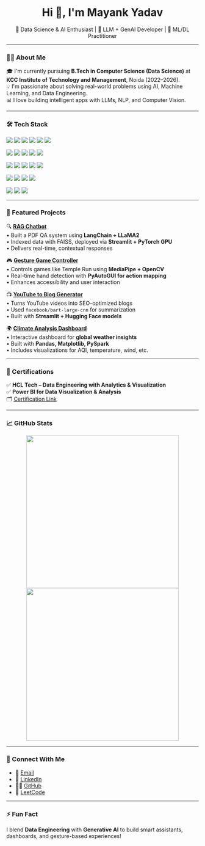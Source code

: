 <h1 align="center">Hi 👋, I'm Mayank Yadav</h1>
<p align="center">
  🚀 Data Science & AI Enthusiast | 🤖 LLM + GenAI Developer | 🧠 ML/DL Practitioner  
</p>

---

### 👨‍💻 About Me

🎓 I'm currently pursuing **B.Tech in Computer Science (Data Science)** at **KCC Institute of Technology and Management**, Noida (2022–2026).  
💡 I'm passionate about solving real-world problems using AI, Machine Learning, and Data Engineering.  
📊 I love building intelligent apps with LLMs, NLP, and Computer Vision.

---

### 🛠️ Tech Stack

<p align="left">
  <img src="https://img.shields.io/badge/Python-3776AB.svg?style=for-the-badge&logo=python&logoColor=white"/>
  <img src="https://img.shields.io/badge/R-276DC3.svg?style=for-the-badge&logo=r&logoColor=white"/>
  <img src="https://img.shields.io/badge/SQL-003B57.svg?style=for-the-badge&logo=postgresql&logoColor=white"/>
  <img src="https://img.shields.io/badge/Git-F05032?style=for-the-badge&logo=git&logoColor=white"/>
  <img src="https://img.shields.io/badge/GitHub-181717?style=for-the-badge&logo=github&logoColor=white"/>
  <img src="https://img.shields.io/badge/Jupyter-F37626?style=for-the-badge&logo=jupyter&logoColor=white"/>
</p>

<p align="left">
  <img src="https://img.shields.io/badge/Numpy-013243?style=for-the-badge&logo=numpy&logoColor=white"/>
  <img src="https://img.shields.io/badge/Pandas-150458?style=for-the-badge&logo=pandas&logoColor=white"/>
  <img src="https://img.shields.io/badge/Matplotlib-4061C8?style=for-the-badge&logo=matplotlib&logoColor=white"/>
  <img src="https://img.shields.io/badge/Seaborn-47A7F5?style=for-the-badge&logoColor=white"/>
  <img src="https://img.shields.io/badge/Plotly-3F4F75?style=for-the-badge&logo=plotly&logoColor=white"/>
</p>

<p align="left">
  <img src="https://img.shields.io/badge/Scikit--Learn-F7931E?style=for-the-badge&logo=scikit-learn&logoColor=white"/>
  <img src="https://img.shields.io/badge/PyTorch-EE4C2C?style=for-the-badge&logo=pytorch&logoColor=white"/>
  <img src="https://img.shields.io/badge/OpenCV-5C3EE8?style=for-the-badge&logo=opencv&logoColor=white"/>
  <img src="https://img.shields.io/badge/LangChain-000000?style=for-the-badge&logoColor=white"/>
  <img src="https://img.shields.io/badge/HuggingFace-FFD21F?style=for-the-badge&logo=huggingface&logoColor=black"/>
</p>

<p align="left">
  <img src="https://img.shields.io/badge/PowerBI-F2C811?style=for-the-badge&logo=powerbi&logoColor=black"/>
  <img src="https://img.shields.io/badge/Excel-217346?style=for-the-badge&logo=microsoft-excel&logoColor=white"/>
  <img src="https://img.shields.io/badge/Streamlit-FF4B4B?style=for-the-badge&logo=streamlit&logoColor=white"/>
  <img src="https://img.shields.io/badge/PySpark-E25A1C?style=for-the-badge&logo=apachespark&logoColor=white"/>
</p>

<p align="left">
  <img src="https://img.shields.io/badge/MySQL-005C84?style=for-the-badge&logo=mysql&logoColor=white"/>
  <img src="https://img.shields.io/badge/MongoDB-47A248?style=for-the-badge&logo=mongodb&logoColor=white"/>
  <img src="https://img.shields.io/badge/VectorDB-FF9900?style=for-the-badge&logoColor=white"/>
</p>


---

### 📂 Featured Projects

🔍 [**RAG Chatbot**](https://github.com/mayank8868/rag-chatbot)  
• Built a PDF QA system using **LangChain + LLaMA2**  
• Indexed data with FAISS, deployed via **Streamlit + PyTorch GPU**  
• Delivers real-time, contextual responses

🎮 [**Gesture Game Controller**](https://github.com/mayank8868/gesture_game_controller)  
• Controls games like Temple Run using **MediaPipe + OpenCV**  
• Real-time hand detection with **PyAutoGUI for action mapping**  
• Enhances accessibility and user interaction

📺 [**YouTube to Blog Generator**](https://github.com/mayank8868/yt2blog-agentic-ai)  
• Turns YouTube videos into SEO-optimized blogs  
• Used `facebook/bart-large-cnn` for summarization  
• Built with **Streamlit + Hugging Face models**

🌍 [**Climate Analysis Dashboard**](https://github.com/mayank8868/Climate_Analysis_Dashboard)  
• Interactive dashboard for **global weather insights**  
• Built with **Pandas, Matplotlib, PySpark**  
• Includes visualizations for AQI, temperature, wind, etc.

---

### 📜 Certifications

✅ **HCL Tech – Data Engineering with Analytics & Visualization**  
✅ **Power BI for Data Visualization & Analysis**  
🗂️ [Certification Link](https://verify.skillnation.ai/certificate?certificate_id=67a17c0502aa829da05bd464)

---

### 📈 GitHub Stats

<p align="center">
  <img src="https://github-readme-stats.vercel.app/api?username=mayank8868&show_icons=true&theme=radical" width="400"/>
  <img src="https://github-readme-streak-stats.herokuapp.com/?user=mayank8868&theme=radical" width="400"/>
</p>

---

### 🔗 Connect With Me

- 📧 [Email](mailto:mynk4200@gmail.com)  
- 💼 [LinkedIn](https://www.linkedin.com/in/mayank-yadav-84411b240/)  
- 👨‍💻 [GitHub](https://github.com/mayank8868)  
- 🧠 [LeetCode](https://leetcode.com/u/IcqjuCYKu9/)

---

### ⚡ Fun Fact  
I blend **Data Engineering** with **Generative AI** to build smart assistants, dashboards, and gesture-based experiences!

